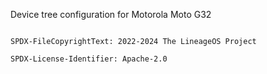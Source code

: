 Device tree configuration for Motorola Moto G32


```

SPDX-FileCopyrightText: 2022-2024 The LineageOS Project

SPDX-License-Identifier: Apache-2.0

```

